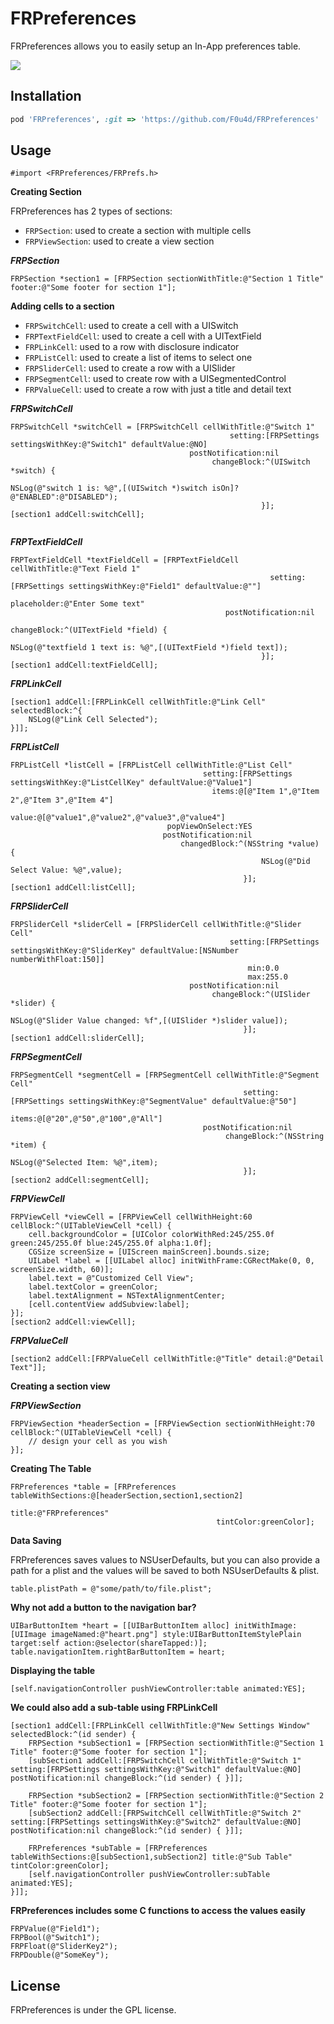 # FRPreferences

FRPreferences allows you to easily setup an In-App preferences table.

![](https://raw.githubusercontent.com/F0u4d/FRPreferences/master/Screenshot/screenshots.png)

## Installation

```ruby
pod 'FRPreferences', :git => 'https://github.com/F0u4d/FRPreferences'
```

## Usage

```obj-c
#import <FRPreferences/FRPrefs.h>
```
**Creating Section**

FRPreferences has 2 types of sections:

- `FRPSection`: used to create a section with multiple cells
- `FRPViewSection`: used to create a view section

***FRPSection***

```obj-c
FRPSection *section1 = [FRPSection sectionWithTitle:@"Section 1 Title" footer:@"Some footer for section 1"];
```



**Adding cells to a section**

- `FRPSwitchCell`: used to create a cell with a UISwitch
- `FRPTextFieldCell`: used to create a cell with a UITextField
- `FRPLinkCell`: used to a row with disclosure indicator
- `FRPListCell`: used to create a list of items to select one
- `FRPSliderCell`: used to create a row with a UISlider
- `FRPSegmentCell`: used to create row with a UISegmentedControl
- `FRPValueCell`: used to create a row with just a title and detail text


***FRPSwitchCell***

```obj-c
FRPSwitchCell *switchCell = [FRPSwitchCell cellWithTitle:@"Switch 1"
                                                 setting:[FRPSettings settingsWithKey:@"Switch1" defaultValue:@NO]
                                        postNotification:nil
                                             changeBlock:^(UISwitch *switch) {
                                                            NSLog(@"switch 1 is: %@",[(UISwitch *)switch isOn]?@"ENABLED":@"DISABLED");
                                                        }];
[section1 addCell:switchCell];
    
```


***FRPTextFieldCell***

```obj-c  
FRPTextFieldCell *textFieldCell = [FRPTextFieldCell cellWithTitle:@"Text Field 1"
                                                          setting:[FRPSettings settingsWithKey:@"Field1" defaultValue:@""]
                                                     placeholder:@"Enter Some text"
                                                postNotification:nil
                                                     changeBlock:^(UITextField *field) {
                                                            NSLog(@"textfield 1 text is: %@",[(UITextField *)field text]);
                                                        }];
[section1 addCell:textFieldCell];
```   

***FRPLinkCell***

```obj-c  
[section1 addCell:[FRPLinkCell cellWithTitle:@"Link Cell" selectedBlock:^{
    NSLog(@"Link Cell Selected");
}]];
```   

***FRPListCell***

```obj-c    
FRPListCell *listCell = [FRPListCell cellWithTitle:@"List Cell"
                                           setting:[FRPSettings settingsWithKey:@"ListCellKey" defaultValue:@"Value1"]
                                             items:@[@"Item 1",@"Item 2",@"Item 3",@"Item 4"]
                                             value:@[@"value1",@"value2",@"value3",@"value4"]
                                   popViewOnSelect:YES
                                  postNotification:nil
                                      changedBlock:^(NSString *value) {
                                                        NSLog(@"Did Select Value: %@",value);
                                                    }];
[section1 addCell:listCell];
```


***FRPSliderCell***

```obj-c    
FRPSliderCell *sliderCell = [FRPSliderCell cellWithTitle:@"Slider Cell"
                                                 setting:[FRPSettings settingsWithKey:@"SliderKey" defaultValue:[NSNumber numberWithFloat:150]]
                                                     min:0.0
                                                     max:255.0
                                        postNotification:nil
                                             changeBlock:^(UISlider *slider) {
                                                            NSLog(@"Slider Value changed: %f",[(UISlider *)slider value]);
                                                    }];
[section1 addCell:sliderCell];
```


***FRPSegmentCell***

```obj-c    
FRPSegmentCell *segmentCell = [FRPSegmentCell cellWithTitle:@"Segment Cell"
                                                    setting:[FRPSettings settingsWithKey:@"SegmentValue" defaultValue:@"50"]
                                                      items:@[@"20",@"50",@"100",@"All"]
                                           postNotification:nil
                                                changeBlock:^(NSString *item) {
                                                            NSLog(@"Selected Item: %@",item);
                                                    }];
[section2 addCell:segmentCell];
```


***FRPViewCell***

```obj-c
FRPViewCell *viewCell = [FRPViewCell cellWithHeight:60 cellBlock:^(UITableViewCell *cell) {
    cell.backgroundColor = [UIColor colorWithRed:245/255.0f green:245/255.0f blue:245/255.0f alpha:1.0f];
    CGSize screenSize = [UIScreen mainScreen].bounds.size;
    UILabel *label = [[UILabel alloc] initWithFrame:CGRectMake(0, 0, screenSize.width, 60)];
    label.text = @"Customized Cell View";
    label.textColor = greenColor;
    label.textAlignment = NSTextAlignmentCenter;
    [cell.contentView addSubview:label];
}];
[section2 addCell:viewCell];
```

***FRPValueCell***

```obj-c    
[section2 addCell:[FRPValueCell cellWithTitle:@"Title" detail:@"Detail Text"]];
```


**Creating a section view**

***FRPViewSection***

```obj-c  
FRPViewSection *headerSection = [FRPViewSection sectionWithHeight:70 cellBlock:^(UITableViewCell *cell) {
    // design your cell as you wish
}];
```


**Creating The Table**

```obj-c  
FRPreferences *table = [FRPreferences tableWithSections:@[headerSection,section1,section2]
                                                  title:@"FRPreferences"
                                              tintColor:greenColor];
```
  
**Data Saving**
 
FRPreferences saves values to NSUserDefaults, but you can also provide a path for a plist and the values will be saved to both NSUserDefaults & plist.

```obj-c 
table.plistPath = @"some/path/to/file.plist";
```

**Why not add a button to the navigation bar?**

```obj-c  
UIBarButtonItem *heart = [[UIBarButtonItem alloc] initWithImage:[UIImage imageNamed:@"heart.png"] style:UIBarButtonItemStylePlain target:self action:@selector(shareTapped:)];
table.navigationItem.rightBarButtonItem = heart;
```

**Displaying the table**

```obj-c  
[self.navigationController pushViewController:table animated:YES];
```


**We could also add a sub-table using FRPLinkCell**

```obj-c  
[section1 addCell:[FRPLinkCell cellWithTitle:@"New Settings Window" selectedBlock:^(id sender) {
    FRPSection *subSection1 = [FRPSection sectionWithTitle:@"Section 1 Title" footer:@"Some footer for section 1"];
    [subSection1 addCell:[FRPSwitchCell cellWithTitle:@"Switch 1" setting:[FRPSettings settingsWithKey:@"Switch1" defaultValue:@NO] postNotification:nil changeBlock:^(id sender) { }]];
    
    FRPSection *subSection2 = [FRPSection sectionWithTitle:@"Section 2 Title" footer:@"Some footer for section 1"];
    [subSection2 addCell:[FRPSwitchCell cellWithTitle:@"Switch 2" setting:[FRPSettings settingsWithKey:@"Switch2" defaultValue:@NO] postNotification:nil changeBlock:^(id sender) { }]];
    
    FRPreferences *subTable = [FRPreferences tableWithSections:@[subSection1,subSection2] title:@"Sub Table" tintColor:greenColor];
    [self.navigationController pushViewController:subTable animated:YES];
}]];
```


**FRPreferences includes some C functions to access the values easily**

```obj-c  
FRPValue(@"Field1");
FRPBool(@"Switch1");
FRPFloat(@"SliderKey2");
FRPDouble(@"SomeKey");
```

## License
FRPreferences is under the GPL license.